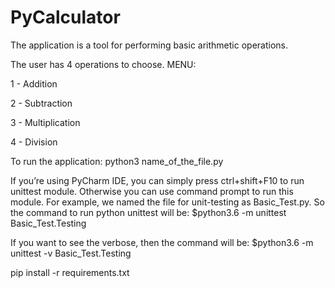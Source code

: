 # PyCalculator

The application is a tool for performing basic arithmetic operations. 

The user has 4 operations to choose. 
MENU:

1 - Addition 

2 - Subtraction

3 - Multiplication 

4 - Division

To run the application: python3 name_of_the_file.py

If you’re using PyCharm IDE, you can simply press ctrl+shift+F10 to run unittest module. Otherwise you can use command prompt to run this module. For example, we named the file for unit-testing as Basic_Test.py. So the command to run python unittest will be:
$python3.6 -m unittest Basic_Test.Testing

If you want to see the verbose, then the command will be:
$python3.6 -m unittest -v Basic_Test.Testing

pip install -r requirements.txt
